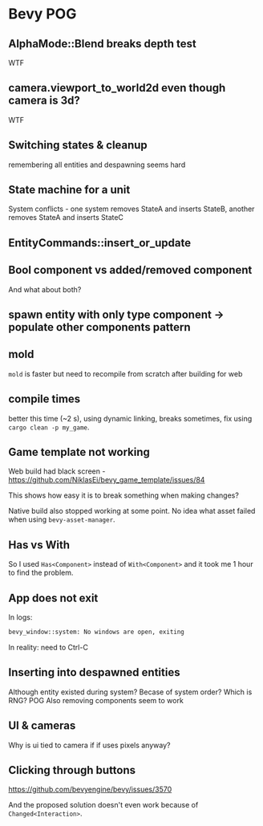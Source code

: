 # Bevy POG

## AlphaMode::Blend breaks depth test

WTF

## camera.viewport_to_world2d even though camera is 3d?

WTF

## Switching states & cleanup

remembering all entities and despawning seems hard

## State machine for a unit

System conflicts - one system removes StateA and inserts StateB, another removes StateA and inserts StateC

## EntityCommands::insert_or_update

## Bool component vs added/removed component

And what about both?

## spawn entity with only type component -> populate other components pattern

## mold

`mold` is faster but need to recompile from scratch after building for web

## compile times

better this time (~2 s), using dynamic linking, breaks sometimes, fix using `cargo clean -p my_game`.

## Game template not working

Web build had black screen - <https://github.com/NiklasEi/bevy_game_template/issues/84>

This shows how easy it is to break something when making changes?

Native build also stopped working at some point. No idea what asset failed when using `bevy-asset-manager`.

## Has vs With

So I used `Has<Component>` instead of `With<Component>` and it took me 1 hour to find the problem.

## App does not exit

In logs:

```txt
bevy_window::system: No windows are open, exiting
```

In reality: need to Ctrl-C

## Inserting into despawned entities

Although entity existed during system? Becase of system order? Which is RNG? POG
Also removing components seem to work

## UI & cameras

Why is ui tied to camera if if uses pixels anyway?

## Clicking through buttons

<https://github.com/bevyengine/bevy/issues/3570>

And the proposed solution doesn't even work because of `Changed<Interaction>`.
